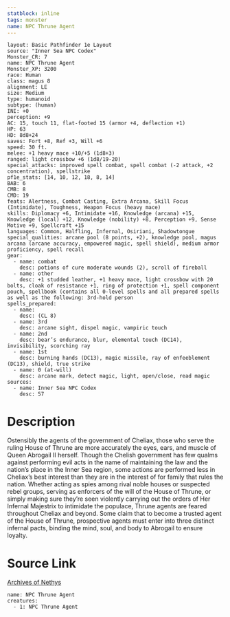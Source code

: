 ```yaml
---
statblock: inline
tags: monster
name: NPC Thrune Agent
---
```

```statblock
layout: Basic Pathfinder 1e Layout
source: "Inner Sea NPC Codex"
Monster_CR: 7
name: NPC Thrune Agent
Monster_XP: 3200
race: Human
class: magus 8
alignment: LE
size: Medium
type: humanoid
subtype: (human)
INI: +0
perception: +9
AC: 15, touch 11, flat-footed 15 (armor +4, deflection +1)
HP: 63
HD: 8d8+24
saves: Fort +8, Ref +3, Will +6
speed: 30 ft.
melee: +1 heavy mace +10/+5 (1d8+3)
ranged: light crossbow +6 (1d8/19-20)
special_attacks: improved spell combat, spell combat (-2 attack, +2 concentration), spellstrike
pf1e_stats: [14, 10, 12, 18, 8, 14]
BAB: 6
CMB: 8
CMD: 19
feats: Alertness, Combat Casting, Extra Arcana, Skill Focus (Intimidate), Toughness, Weapon Focus (heavy mace)
skills: Diplomacy +6, Intimidate +16, Knowledge (arcana) +15, Knowledge (local) +12, Knowledge (nobility) +8, Perception +9, Sense Motive +9, Spellcraft +15
languages: Common, Halfling, Infernal, Osiriani, Shadowtongue
special_qualities: arcane pool (8 points, +2), knowledge pool, magus arcana (arcane accuracy, empowered magic, spell shield), medium armor proficiency, spell recall
gear:
  - name: combat
    desc: potions of cure moderate wounds (2), scroll of fireball
  - name: other
    desc: +1 studded leather, +1 heavy mace, light crossbow with 20 bolts, cloak of resistance +1, ring of protection +1, spell component pouch, spellbook (contains all 0-level spells and all prepared spells as well as the following: 3rd-hold person
spells_prepared:
  - name:
    desc: (CL 8)
  - name: 3rd
    desc: arcane sight, dispel magic, vampiric touch
  - name: 2nd
    desc: bear’s endurance, blur, elemental touch (DC14), invisibility, scorching ray
  - name: 1st
    desc: burning hands (DC13), magic missile, ray of enfeeblement (DC13), shield, true strike
  - name: 0 (at-will)
    desc: arcane mark, detect magic, light, open/close, read magic
sources:
  - name: Inner Sea NPC Codex
    desc: 57
```
# Description
Ostensibly the agents of the government of Cheliax, those who serve the ruling House of Thrune are more accurately the eyes, ears, and muscle of Queen Abrogail II herself. Though the Chelish government has few qualms against performing evil acts in the name of maintaining the law and the nation’s place in the Inner Sea region, some actions are performed less in Cheliax’s best interest than they are in the interest of for family that rules the nation. Whether acting as spies among rival noble houses or suspected rebel groups, serving as enforcers of the will of the House of Thrune, or simply making sure they’re seen violently carrying out the orders of Her Infernal Majestrix to intimidate the populace, Thrune agents are feared throughout Cheliax and beyond. Some claim that to become a trusted agent of the House of Thrune, prospective agents must enter into three distinct infernal pacts, binding the mind, soul, and body to Abrogail to ensure loyalty.
# Source Link
[Archives of Nethys](https://aonprd.com/NPCDisplay.aspx?ItemName=Thrune%20Agent)
```encounter-table
name: NPC Thrune Agent
creatures:
  - 1: NPC Thrune Agent
```
